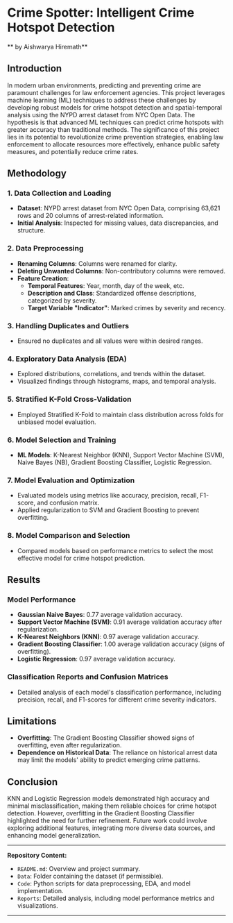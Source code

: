 # Crime Spotter: Intelligent Crime Hotspot Detection

** by Aishwarya Hiremath**

## Introduction

In modern urban environments, predicting and preventing crime are paramount challenges for law enforcement agencies. This project leverages machine learning (ML) techniques to address these challenges by developing robust models for crime hotspot detection and spatial-temporal analysis using the NYPD arrest dataset from NYC Open Data. The hypothesis is that advanced ML techniques can predict crime hotspots with greater accuracy than traditional methods. The significance of this project lies in its potential to revolutionize crime prevention strategies, enabling law enforcement to allocate resources more effectively, enhance public safety measures, and potentially reduce crime rates.

## Methodology

### 1. Data Collection and Loading
- **Dataset**: NYPD arrest dataset from NYC Open Data, comprising 63,621 rows and 20 columns of arrest-related information.
- **Initial Analysis**: Inspected for missing values, data discrepancies, and structure.

### 2. Data Preprocessing
- **Renaming Columns**: Columns were renamed for clarity.
- **Deleting Unwanted Columns**: Non-contributory columns were removed.
- **Feature Creation**:
  - **Temporal Features**: Year, month, day of the week, etc.
  - **Description and Class**: Standardized offense descriptions, categorized by severity.
  - **Target Variable "Indicator"**: Marked crimes by severity and recency.

### 3. Handling Duplicates and Outliers
- Ensured no duplicates and all values were within desired ranges.

### 4. Exploratory Data Analysis (EDA)
- Explored distributions, correlations, and trends within the dataset.
- Visualized findings through histograms, maps, and temporal analysis.

### 5. Stratified K-Fold Cross-Validation
- Employed Stratified K-Fold to maintain class distribution across folds for unbiased model evaluation.

### 6. Model Selection and Training
- **ML Models**: K-Nearest Neighbor (KNN), Support Vector Machine (SVM), Naive Bayes (NB), Gradient Boosting Classifier, Logistic Regression.

### 7. Model Evaluation and Optimization
- Evaluated models using metrics like accuracy, precision, recall, F1-score, and confusion matrix.
- Applied regularization to SVM and Gradient Boosting to prevent overfitting.

### 8. Model Comparison and Selection
- Compared models based on performance metrics to select the most effective model for crime hotspot prediction.

## Results

### Model Performance
- **Gaussian Naive Bayes**: 0.77 average validation accuracy.
- **Support Vector Machine (SVM)**: 0.91 average validation accuracy after regularization.
- **K-Nearest Neighbors (KNN)**: 0.97 average validation accuracy.
- **Gradient Boosting Classifier**: 1.00 average validation accuracy (signs of overfitting).
- **Logistic Regression**: 0.97 average validation accuracy.

### Classification Reports and Confusion Matrices
- Detailed analysis of each model's classification performance, including precision, recall, and F1-scores for different crime severity indicators.

## Limitations
- **Overfitting**: The Gradient Boosting Classifier showed signs of overfitting, even after regularization.
- **Dependence on Historical Data**: The reliance on historical arrest data may limit the models' ability to predict emerging crime patterns.

## Conclusion
KNN and Logistic Regression models demonstrated high accuracy and minimal misclassification, making them reliable choices for crime hotspot detection. However, overfitting in the Gradient Boosting Classifier highlighted the need for further refinement. Future work could involve exploring additional features, integrating more diverse data sources, and enhancing model generalization.

---

**Repository Content:**
- `README.md`: Overview and project summary.
- `Data`: Folder containing the dataset (if permissible).
- `Code`: Python scripts for data preprocessing, EDA, and model implementation.
- `Reports`: Detailed analysis, including model performance metrics and visualizations.


---
